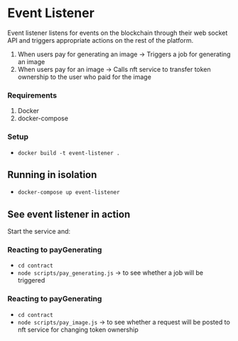 # Event Listener
Event listener listens for events on the blockchain through their web socket API
and triggers appropriate actions on the rest of the platform.

1. When users pay for generating an image -> Triggers a job for generating an
   image
2. When users pay for an image -> Calls nft service to transfer token ownership
   to the user who paid for the image

### Requirements
1. Docker
2. docker-compose

### Setup
* `docker build -t event-listener .`

## Running in isolation
* `docker-compose up event-listener`

## See event listener in action
Start the service and:
### Reacting to payGenerating
* `cd contract`
* `node scripts/pay_generating.js` -> to see whether a job will be triggered

### Reacting to payGenerating
* `cd contract`
* `node scripts/pay_image.js` -> to see whether a request will be posted to nft
  service for changing token ownership
